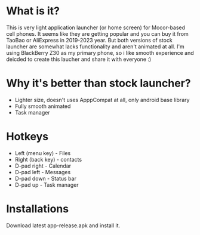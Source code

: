 # What is it?

This is very light application launcher (or home screen) for Mocor-based cell phones. It seems like they are getting popular and you can buy it from TaoBao or AliExpress in 2019-2023 year.
But both versions of stock launcher are somewhat lacks functionality and aren't animated at all. I'm using BlackBerry Z30 as my primary phone, so i like smooth experience
and deicded to create this laucher and share it with everyone :)

# Why it's better than stock launcher?

+ Lighter size, doesn't uses ApppCompat at all, only android base library
+ Fully smooth animated
+ Task manager
# Hotkeys
+ Left (menu key) - Files
+ Right (back key) - contacts
+ D-pad right - Calendar
+ D-pad left - Messages
+ D-pad down - Status bar
+ D-pad up - Task manager
# Installations

Download latest app-release.apk and install it. 
